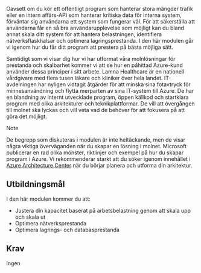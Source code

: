 Oavsett om du kör ett offentligt program som hanterar stora mängder trafik eller en intern affärs-API som hanterar kritiska data för interna system, förväntar sig användarna ett system som fungerar väl. För att säkerställa att användarna får en så bra användarupplevelse som möjligt kan du bland annat skala ditt system för att hantera belastningen, identifiera nätverksflaskhalsar och optimera lagringsprestanda. I den här modulen går vi igenom hur du får ditt program att prestera på bästa möjliga sätt.

Samtidigt som vi visar dig hur vi har utformat våra molnlösningar för prestanda och skalbarhet kommer vi att se hur en påhittad Azure-kund använder dessa principer i sitt arbete. Lamna Healthcare är en nationell vårdgivare med flera tusen läkare och kliniker över hela landet. IT-avdelningen har nyligen vidtagit åtgärder för att minska sina fotavtryck för minnesanvändning och flytta merparten av sina IT-system till Azure. De har en blandning av internt utvecklade program, öppen källkod och startklara program med olika arkitekturer och teknikplattformar. De vill att övergången till molnet ska lyckas och vill veta vad de behöver för att fokusera på att göra det möjligt.

> [!NOTE]
> De begrepp som diskuteras i modulen är inte heltäckande, men de visar några viktiga överväganden när du skapar en lösning i molnet. Microsoft publicerar en rad olika mönster, riktlinjer och exempel på hur du skapar program i Azure. Vi rekommenderar starkt att du söker igenom innehållet i [Azure Architecture Center](https://docs.microsoft.com/azure/architecture/) när du börjar planera och utforma din arkitektur.

## <a name="learning-objectives"></a>Utbildningsmål

I den här modulen kommer du att:

- Justera din kapacitet baserat på arbetsbelastning genom att skala upp och skala ut
- Optimera nätverksprestanda
- Optimera lagrings- och databasprestanda

## <a name="prerequisites"></a>Krav  

Ingen